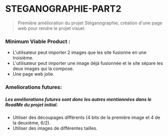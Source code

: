 # STEGANOGRAPHIE-PART2
> Première amélioration du projet Stéganographie, création d'une page web pour rendre le projet visuel.

### Minimum Viable Product :
- L'utilisateur peut importer 2 images que les site fusionne en une troisième.
- L'utilisateur peut importer une image déjà fusionnée et le site sépare les deux images qui la compose.
- Une page web jolie.
### Ameliorations futures:
##### Les améliorations futures sont donc les autres mentionnées dans le ReadMe du projet initial.
- Utiliser des découpages différents (4 bits de la première image et 4 de la deuxième, 6/2).
- Utiliser des images de différentes tailles.

